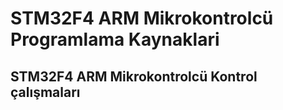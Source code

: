 # STM32F4 ARM Mikrokontrolcü Programlama Kaynaklari

## STM32F4 ARM Mikrokontrolcü Kontrol çalışmaları 
